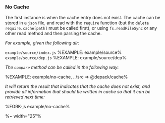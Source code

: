 ### No Cache

The first instance is when the cache entry does not exist. The cache can be stored in a `json` file, and read with the `require` function (but the `delete require.cache[path]` must be called first), or using `fs.readFileSync` or any other read method and then parsing the cache.

_For example, given the following dir:_

`example/source/index.js`
%EXAMPLE: example/source%
`example/source/dep.js`
%EXAMPLE: example/source/dep%

_The `compare` method can be called in the following way:_

%EXAMPLE: example/no-cache, ../src => @depack/cache%

_It will return the result that indicates that the cache does not exist, and provide all information that should be written in cache so that it can be retrieved next time:_

%FORK-js example/no-cache%

%~ width="25"%